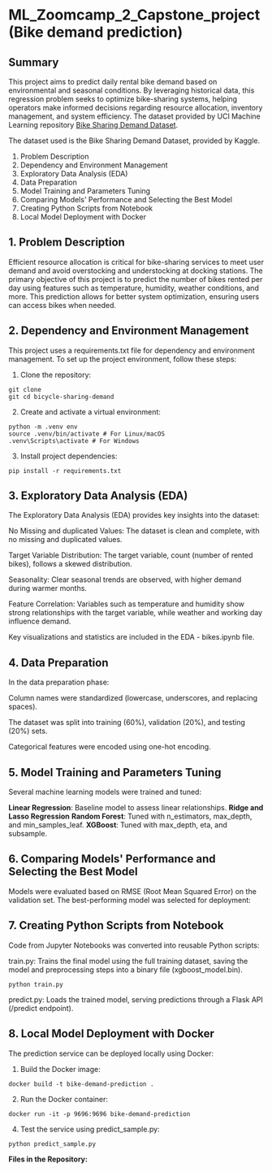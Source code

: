 # ML_Zoomcamp_2_Capstone_project (Bike demand prediction)
## Summary

This project aims to predict daily rental bike demand based on environmental and seasonal conditions. 
By leveraging historical data, this regression problem seeks to optimize bike-sharing systems, helping operators make informed decisions regarding resource allocation, inventory management, and system efficiency.
The dataset provided by UCI Machine Learning repository [Bike Sharing Demand Dataset](https://archive.ics.uci.edu/dataset/560/seoul+bike+sharing+demand).

The dataset used is the Bike Sharing Demand Dataset, provided by Kaggle.
1.  Problem Description
2.  Dependency and Environment Management
3.  Exploratory Data Analysis (EDA)
4.  Data Preparation
5.  Model Training and Parameters Tuning
6.  Comparing Models' Performance and Selecting the Best Model
7.  Creating Python Scripts from Notebook
8.  Local Model Deployment with Docker

## 1.  Problem Description
Efficient resource allocation is critical for bike-sharing services to meet user demand and avoid overstocking and understocking at docking stations. 
The primary objective of this project is to predict the number of bikes rented per day using features such as temperature, humidity, weather conditions, and more. 
This prediction allows for better system optimization, ensuring users can access bikes when needed.

## 2.  Dependency and Environment Management
This project uses a requirements.txt file for dependency and environment management. To set up the project environment, follow these steps:
1. Clone the repository:   
```
git clone 
git cd bicycle-sharing-demand
``` 
2. Create and activate a virtual environment:
```
python -m .venv env
source .venv/bin/activate # For Linux/macOS
.venv\Scripts\activate # For Windows
```
3. Install project dependencies:
```
pip install -r requirements.txt
```

## 3.  Exploratory Data Analysis (EDA)

The Exploratory Data Analysis (EDA) provides key insights into the dataset:

No Missing and duplicated Values: The dataset is clean and complete, with no missing and duplicated values.

Target Variable Distribution: The target variable, count (number of rented bikes), follows a skewed distribution.

Seasonality: Clear seasonal trends are observed, with higher demand during warmer months.

Feature Correlation: Variables such as temperature and humidity show strong relationships with the target variable, while weather and working day influence demand.

Key visualizations and statistics are included in the EDA - bikes.ipynb file.

## 4.  Data Preparation
In the data preparation phase:

Column names were standardized (lowercase, underscores, and replacing spaces).

The dataset was split into training (60%), validation (20%), and testing (20%) sets.

Categorical features were encoded using one-hot encoding.

## 5.  Model Training and Parameters Tuning
Several machine learning models were trained and tuned:

**Linear Regression**: Baseline model to assess linear relationships.
**Ridge and Lasso Regression**
**Random Forest**: Tuned with n_estimators, max_depth, and min_samples_leaf.
**XGBoost**: Tuned with max_depth, eta, and subsample.

## 6.  Comparing Models' Performance and Selecting the Best Model
Models were evaluated based on RMSE (Root Mean Squared Error) on the validation set. The best-performing model was selected for deployment:

## 7.  Creating Python Scripts from Notebook
Code from Jupyter Notebooks was converted into reusable Python scripts:

train.py: Trains the final model using the full training dataset, saving the model and preprocessing steps into a binary file (xgboost_model.bin).

```
python train.py
```

predict.py: Loads the trained model, serving predictions through a Flask API (/predict endpoint).

## 8.  Local Model Deployment with Docker
The prediction service can be deployed locally using Docker:
1. Build the Docker image:
```
docker build -t bike-demand-prediction .
```
2. Run the Docker container:
```
docker run -it -p 9696:9696 bike-demand-prediction     
```
4. Test the service using predict_sample.py:
```
python predict_sample.py
```
**Files in the Repository:**

